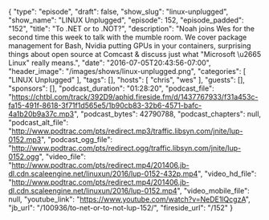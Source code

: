 {
  "type": "episode",
  "draft": false,
  "show_slug": "linux-unplugged",
  "show_name": "LINUX Unplugged",
  "episode": 152,
  "episode_padded": "152",
  "title": "To .NET or to .NOT?",
  "description": "Noah joins Wes for the second time this week to talk with the mumble room. We cover package management for Bash, Nvidia putting GPUs in your containers, surprising things about open source at Comcast & discuss just what \"Microsoft \u2665 Linux\" really means.",
  "date": "2016-07-05T20:43:56-07:00",
  "header_image": "/images/shows/linux-unplugged.png",
  "categories": [
    "LINUX Unplugged"
  ],
  "tags": [],
  "hosts": [
    "chris",
    "wes"
  ],
  "guests": [],
  "sponsors": [],
  "podcast_duration": "01:28:20",
  "podcast_file": "https://chtbl.com/track/392D9/aphid.fireside.fm/d/1437767933/f31a453c-fa15-491f-8618-3f71f1d565e5/1b90cb83-32b6-4571-bafc-4a1b20b9a37c.mp3",
  "podcast_bytes": 42790788,
  "podcast_chapters": null,
  "podcast_alt_file": "http://www.podtrac.com/pts/redirect.mp3/traffic.libsyn.com/jnite/lup-0152.mp3",
  "podcast_ogg_file": "http://www.podtrac.com/pts/redirect.ogg/traffic.libsyn.com/jnite/lup-0152.ogg",
  "video_file": "http://www.podtrac.com/pts/redirect.mp4/201406.jb-dl.cdn.scaleengine.net/linuxun/2016/lup-0152-432p.mp4",
  "video_hd_file": "http://www.podtrac.com/pts/redirect.mp4/201406.jb-dl.cdn.scaleengine.net/linuxun/2016/lup-0152.mp4",
  "video_mobile_file": null,
  "youtube_link": "https://www.youtube.com/watch?v=NeDE1lQcgzA",
  "jb_url": "/100936/to-net-or-to-not-lup-152/",
  "fireside_url": "/152"
}

